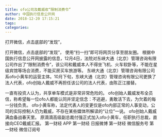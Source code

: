 ```yaml
---
title: ofo公司及戴威收“限制消费令”
author: 中国执行信息公开网
date: 2018-12-20 17:15:21
tags: 
categories: 
---
```

打开微信，点击底部的“发现”，
<!-- more -->
打开微信，点击底部的“发现”，
使用“扫一扫”即可将网页分享至朋友圈。
根据中国执行信息公开网披露的信息，12月4日，法院对东峡大通（北京）管理咨询有限公司作出了“限制消费令”，该公司和戴威本人不得坐飞机、火车软卧等，不能在星级宾馆等场合消费，不能买房买车旅游等。
东峡大通（北京）管理咨询有限公司系ofo小黄车的运营主体。10月下旬，东峡大通（北京）管理咨询有限公司更换了法人代表，ofo创始人戴威不再担任该公司的法人代表，由陈正江接替。
 
 
一直有投资人认为，共享单车模式是非常非常危险的。
ofo创始人戴威发布全员信，称希望每一位ofo人都能认同并坚定信念：不逃避，勇敢活下去，为欠着的每一分钱负责。
ofo小黄车称，法定代表人的变更仅是ofo内部正常的人事变动，公司的实际控制人仍为戴威，不存在某些媒体所解读的“让位”一说。
ofo创始人戴威满血备战春天里。
原滴滴高级副总裁付强正式加入ofo小黄车，任职执行总裁，直接向CEO戴威汇报。
第一财经
APP
第一财经
日报微博
第一财经
微信服务号
第一财经
微信订阅号
